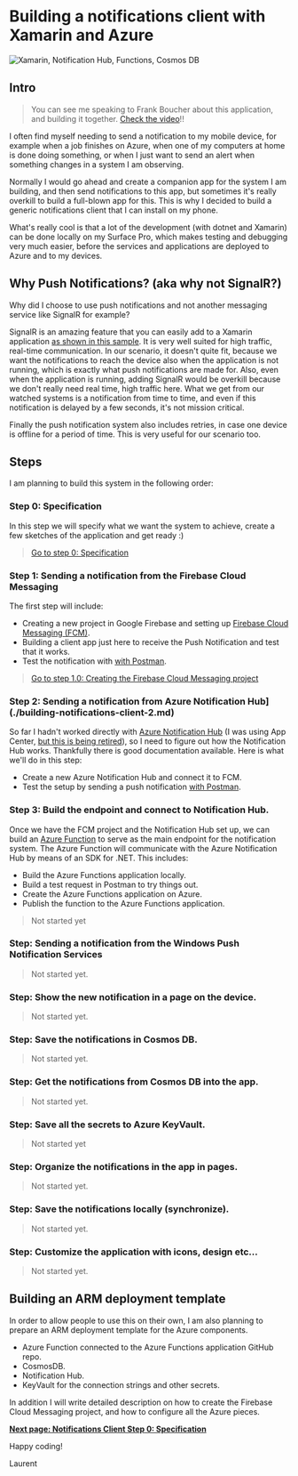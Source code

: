 # Building a notifications client with Xamarin and Azure

![Xamarin, Notification Hub, Functions, Cosmos DB](https://i.imgur.com/Udszogi.png)

## Intro

> You can see me speaking to Frank Boucher about this application, and building it together. [Check the video](https://youtu.be/ZliwX9Hgy0c)!!

I often find myself needing to send a notification to my mobile device, for example when a job finishes on Azure, when one of my computers at home is done doing something, or when I just want to send an alert when something changes in a system I am observing. 

Normally I would go ahead and create a companion app for the system I am building, and then send notifications to this app, but sometimes it's really overkill to build a full-blown app for this. This is why I decided to build a generic notifications client that I can install on my phone.

What's really cool is that a lot of the development (with dotnet and Xamarin) can be done locally on my Surface Pro, which makes testing and debugging very much easier, before the services and applications are deployed to Azure and to my devices.

## Why Push Notifications? (aka why not SignalR?)

Why did I choose to use push notifications and not another messaging service like SignalR for example?

SignalR is an amazing feature that you can easily add to a Xamarin application [as shown in this sample](https://github.com/lbugnion/sample-xamarin-signalr). It is very well suited for high traffic, real-time communication. In our scenario, it doesn't quite fit, because we want the notifications to reach the device also when the application is not running, which is exactly what push notifications are made for. Also, even when the application is running, adding SignalR would be overkill because we don't really need real time, high traffic here. What we get from our watched systems is a notification from time to time, and even if this notification is delayed by a few seconds, it's not mission critical.

Finally the push notification system also includes retries, in case one device is offline for a period of time. This is very useful for our scenario too.

## Steps

I am planning to build this system in the following order:

### Step 0: Specification

In this step we will specify what we want the system to achieve, create a few sketches of the application and get ready :)

> [Go to step 0: Specification](./step00.md)

### Step 1: Sending a notification from the Firebase Cloud Messaging

The first step will include:

- Creating a new project in Google Firebase and setting up [Firebase Cloud Messaging (FCM)](http://gslb.ch/d426b).
- Building a client app just here to receive the Push Notification and test that it works.
- Test the notification with [with Postman](https://www.postman.com/).

> [Go to step 1.0: Creating the Firebase Cloud Messaging project](./step10.md)

<!-- [Go to step 1.1: Building and configuring the Xamarin client for Android](./step11.md) -->

<!-- ### [Step 2: Sending a notification from Azure Notification Hub](./building-notifications-client-2.md) -->

### Step 2: Sending a notification from Azure Notification Hub](./building-notifications-client-2.md)

So far I hadn't worked directly with [Azure Notification Hub](http://gslb.ch/d425b) (I was using App Center, [but this is being retired](http://gslb.ch/d423b)), so I need to figure out how the Notification Hub works. Thankfully there is good documentation available. Here is what we'll do in this step:

- Create a new Azure Notification Hub and connect it to FCM.
- Test the setup by sending a push notification [with Postman](https://www.postman.com/).

<!-- [Go to step 2: Sending a notification from Azure Notification Hub](./building-notifications-client-2.md) -->

### Step 3: Build the endpoint and connect to Notification Hub.

Once we have the FCM project and the Notification Hub set up, we can build an [Azure Function](http://gslb.ch/d10b) to serve as the main endpoint for the notification system. The Azure Function will communicate with the Azure Notification Hub by means of an SDK for .NET. This includes:

- Build the Azure Functions application locally.
- Build a test request in Postman to try things out.
- Create the Azure Functions application on Azure.
- Publish the function to the Azure Functions application.

> Not started yet

### Step: Sending a notification from the Windows Push Notification Services

> Not started yet.

### Step: Show the new notification in a page on the device.

> Not started yet.

### Step: Save the notifications in Cosmos DB.

> Not started yet.

### Step: Get the notifications from Cosmos DB into the app.

> Not started yet.

### Step: Save all the secrets to Azure KeyVault.

> Not started yet

### Step: Organize the notifications in the app in pages.

> Not started yet.

### Step: Save the notifications locally (synchronize).

> Not started yet.

### Step: Customize the application with icons, design etc...

> Not started yet.

## Building an ARM deployment template

In order to allow people to use this on their own, I am also planning to prepare an ARM deployment template for the Azure components.

- Azure Function connected to the Azure Functions application GitHub repo.
- CosmosDB.
- Notification Hub.
- KeyVault for the connection strings and other secrets.

In addition I will write detailed description on how to create the Firebase Cloud Messaging project, and how to configure all the Azure pieces.

**[Next page: Notifications Client Step 0: Specification](./step00.md)**

Happy coding!

Laurent